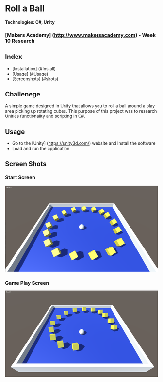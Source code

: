 # Roll a Ball
#### Technologies: C#, Unity
### [Makers Academy] (http://www.makersacademy.com) - Week 10 Research

## Index
* [Installation] (#Install)
* [Usage] (#Usage)
* [Screenshots] (#shots)

## Challenege
A simple game designed in Unity that allows you to roll a ball around a play area picking up rotating cubes. This purpose of this project was to research Unities functionality and scripting in C#.

## <a name="Usage">Usage</a>
* Go to the [Unity] (https://unity3d.com/) website and Install the software
* Load and run the application

## <a name="Shots">Screen Shots</a>
### Start Screen
[![ScreenShot1](https://raw.githubusercontent.com/adrianeyre/roll-a-ball/master/images/screenshot1.png)](https://raw.githubusercontent.com/adrianeyre/roll-a-ball/master/images/screenshot1.png "Screen Shot 1")

### Game Play Screen
[![ScreenShot2](https://raw.githubusercontent.com/adrianeyre/roll-a-ball/master/images/screenshot2.png)](https://raw.githubusercontent.com/adrianeyre/roll-a-ball/master/images/screenshot2.png "Screen Shot 2")
